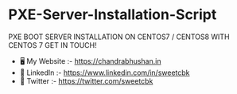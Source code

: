 # PXE-Server-Installation-Script
PXE BOOT SERVER INSTALLATION ON CENTOS7 / CENTOS8 WITH CENTOS 7
               GET IN TOUCH!
- 🖥️ My Website  :- https://chandrabhushan.in
-  🤖 LinkedIn   :- https://www.linkedin.com/in/sweetcbk
-  🤖 Twitter    :- https://twitter.com/sweetcbk
